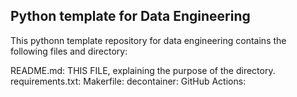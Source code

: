 ## Python template for Data Engineering

This pythonn template repository for data engineering contains the following files and directory:

README.md: THIS FILE, explaining the purpose of the directory.
requirements.txt:
Makerfile:
decontainer:
GitHub Actions:
